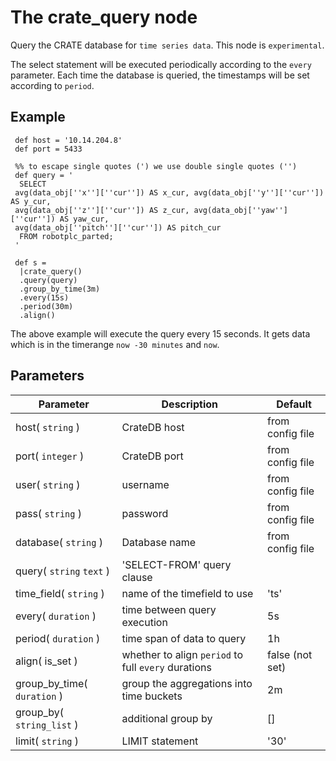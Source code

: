 The crate_query node
=====================

Query the CRATE database for `time series data`. This node is `experimental`.

The select statement will be executed periodically according to the `every` parameter.
Each time the database is queried, the timestamps will be set according to `period`.


Example
-------
```dfs
 def host = '10.14.204.8'
 def port = 5433 
 
 %% to escape single quotes (') we use double single quotes ('')
 def query = '
  SELECT
 avg(data_obj[''x''][''cur'']) AS x_cur, avg(data_obj[''y''][''cur'']) AS y_cur,
 avg(data_obj[''z''][''cur'']) AS z_cur, avg(data_obj[''yaw''][''cur'']) AS yaw_cur,
 avg(data_obj[''pitch''][''cur'']) AS pitch_cur
  FROM robotplc_parted;
 '

 def s =
  |crate_query()
  .query(query)
  .group_by_time(3m)
  .every(15s)
  .period(30m)
  .align()

```
 
The above example will execute the query every 15 seconds. It gets data which is in the timerange `now -30 minutes` and `now`.

Parameters
----------

| Parameter                   | Description                                         | Default          |
|-----------------------------|-----------------------------------------------------|------------------|
| host( `string` )            | CrateDB host                                        | from config file |
| port( `integer` )           | CrateDB port                                        | from config file |
| user( `string` )            | username                                            | from config file |
| pass( `string` )            | password                                            | from config file |
| database( `string` )        | Database name                                       | from config file |
| query( `string` `text` )    | 'SELECT-FROM' query clause                          |                  |
| time_field( `string` )      | name of the timefield to use                        | 'ts'             |
| every( `duration` )         | time between query execution                        | 5s               |
| period( `duration` )        | time span of data to query                          | 1h               |
| align( is_set )             | whether to align `period` to full `every` durations | false (not set)  |
| group_by_time( `duration` ) | group the aggregations into time buckets            | 2m               |
| group_by( `string_list` )   | additional group by                                 | []               |
| limit( `string` )           | LIMIT statement                                     | '30'             |
